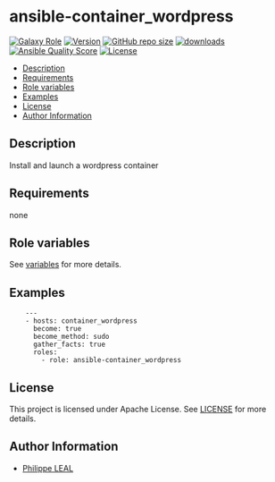 # ansible-container_wordpress

[![Galaxy Role](https://img.shields.io/badge/galaxy-container_wordpress-purple?style=flat)](https://galaxy.ansible.com/lotusnoir/container_wordpress)
[![Version](https://img.shields.io/github/release/lotusnoir/ansible-container_wordpress.svg)](https://github.com/lotusnoir/ansible-container_wordpress/releases/latest)
[![GitHub repo size](https://img.shields.io/github/repo-size/lotusnoir/ansible-container_wordpress?color=orange&style=flat)](https://galaxy.ansible.com/lotusnoir/container_wordpress)
[![downloads](https://img.shields.io/ansible/role/d/)](https://galaxy.ansible.com/lotusnoir/container_wordpress)
[![Ansible Quality Score](https://img.shields.io/ansible/quality/)](https://galaxy.ansible.com/lotusnoir/container_wordpress)
[![License](https://img.shields.io/badge/license-Apache--2.0-brightgreen?style=flat)](https://opensource.org/licenses/Apache-2.0)

<!-- START doctoc generated TOC please keep comment here to allow auto update -->
<!-- DON'T EDIT THIS SECTION, INSTEAD RE-RUN doctoc TO UPDATE -->

- [Description](#description)
- [Requirements](#requirements)
- [Role variables](#role-variables)
- [Examples](#examples)
- [License](#license)
- [Author Information](#author-information)

<!-- END doctoc generated TOC please keep comment here to allow auto update -->

## Description

Install and launch a wordpress container
## Requirements

none

## Role variables

See [variables](/defaults/main.yml) for more details.

## Examples

        ---
        - hosts: container_wordpress
          become: true
          become_method: sudo
          gather_facts: true
          roles:
            - role: ansible-container_wordpress


## License

This project is licensed under Apache License. See [LICENSE](/LICENSE) for more details.

## Author Information

- [Philippe LEAL](https://github.com/lotusnoir)
